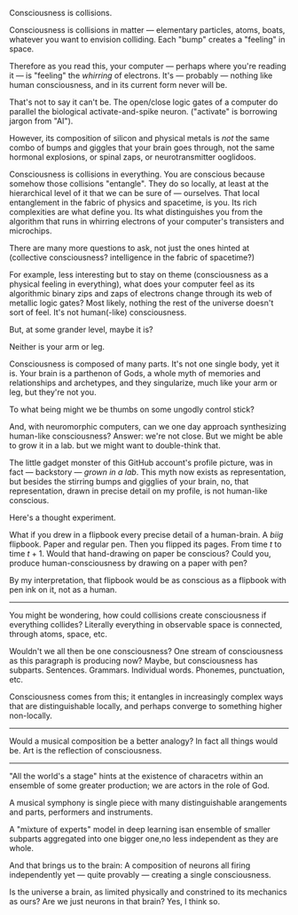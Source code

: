 Consciousness is collisions.

Consciousness is collisions in matter — elementary particles, atoms, boats, whatever you want to envision colliding. Each "bump" creates a "feeling" in space. 

Therefore as you read this, your computer — perhaps where you're reading it — is "feeling" the *whirring* of electrons. It's — probably — nothing like human consciousness, and in its current form never will be.

That's not to say it can't be. The open/close logic gates of a computer do parallel the biological activate-and-spike neuron. ("activate" is borrowing jargon from "AI").

However, its composition of silicon and physical metals is *not* the same combo of bumps and giggles that your brain goes through, not the same hormonal explosions, or spinal zaps, or neurotransmitter ooglidoos.

Consciousness is collisions in everything. You are conscious because somehow those collisions "entangle". They do so locally, at least at the hierarchical level of it that we can be sure of — ourselves. That local entanglement in the fabric of physics and spacetime, is you. Its rich complexities are what define you. Its what distinguishes you from the algorithm that runs in whirring electrons of your computer's transisters and microchips.

There are many more questions to ask, not just the ones hinted at (collective consciousness? intelligence in the fabric of spacetime?)

For example, less interesting but to stay on theme (consciousness as a physical feeling in everything), what does your computer feel as its algorithmic binary zips and zaps of electrons change through its web of metallic logic gates? Most likely, nothing the rest of the universe doesn't sort of feel. It's not human(-like) consciousness.

But, at some grander level, maybe it is?

Neither is your arm or leg.

Consciousness is composed of many parts. It's not one single body, yet it is. Your brain is a parthenon of Gods, a whole myth of memories and relationships and archetypes, and they singularize, much like your arm or leg, but they're not you.

To what being might we be thumbs on some ungodly control stick?

And, with neuromorphic computers, can we one day approach synthesizing human-like consciousness? Answer: we're not close. But we might be able to grow it in a lab. but we might want to double-think that.

The little gadget monster of this GitHub account's profile picture, was in fact — backstory — *grown in a lab*. This myth now exists as representation, but besides the stirring bumps and gigglies of your brain, no, that representation, drawn in precise detail on my profile, is not human-like conscious.

Here's a thought experiment.

What if you drew in a flipbook every precise detail of a human-brain. A *biig* flipbook. Paper and regular pen. Then you flipped its pages. From time $t$ to time $t + 1$. Would that hand-drawing on paper be conscious? Could you, produce human-consciousness by drawing on a paper with pen?

By my interpretation, that flipbook would be as conscious as a flipbook with pen ink on it, not as a human.

---

You might be wondering, how could collisions create consciousness if everything collides? Literally everything in observable space is connected, through atoms, space, etc.

Wouldn't we all then be one consciousness? One stream of consciousness as this paragraph is producing now? Maybe, but consciousness has subparts. Sentences. Grammars. Individual words. Phonemes, punctuation, etc.

Consciousness comes from this; it entangles in increasingly complex ways that are distinguishable locally, and perhaps converge to something higher non-locally.

---

Would a musical composition be a better analogy? In fact all things would be. Art is the reflection of consciousness.

---

"All the world's a stage" hints at the existence of characetrs within an ensemble of some greater production; we are actors in the role of God. 

A musical symphony is single piece with many distinguishable arangements and parts, performers and instruments.

A "mixture of experts" model in deep learning isan ensemble of smaller subparts aggregated into one bigger one,no less independent as they are whole.

And that brings us to the brain: A composition of neurons all firing independently yet — quite provably —  creating a single consciousness.

Is the universe a brain, as limited physically and constrined to its mechanics as ours? Are we just neurons in that brain? Yes, I think so.
